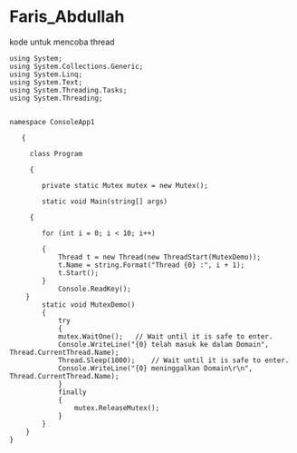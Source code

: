 # Faris_Abdullah
kode untuk mencoba thread


    using System;
    using System.Collections.Generic;
    using System.Linq;
    using System.Text;
    using System.Threading.Tasks;
    using System.Threading;


    namespace ConsoleApp1
   
       {    
   
         class Program
   
         {
    
            private static Mutex mutex = new Mutex();
        
            static void Main(string[] args)
        
         {
        
            for (int i = 0; i < 10; i++)
        
            {
                Thread t = new Thread(new ThreadStart(MutexDemo));
                t.Name = string.Format("Thread {0} :", i + 1);
                t.Start();
            }
                Console.ReadKey();
        }
            static void MutexDemo()
            {
                try
                {
                mutex.WaitOne();   // Wait until it is safe to enter.  
                Console.WriteLine("{0} telah masuk ke dalam Domain", Thread.CurrentThread.Name);
                Thread.Sleep(1000);    // Wait until it is safe to enter.  
                Console.WriteLine("{0} meninggalkan Domain\r\n", Thread.CurrentThread.Name);
                }
                finally
                {
                    mutex.ReleaseMutex();
                }
            }   
        }
    }

